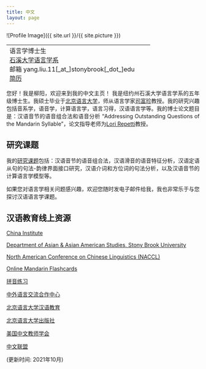 ```yaml
---
title: 中文
layout: page
---
```


![Profile Image]({{ site.url }}/{{ site.picture }})
<table style="width: 750px; height: 100px;">
 <tr>
    <td>
     语言学博士生 <br>
     <A HREF="https://linguistics.stonybrook.edu/">石溪大学语言学系</A><BR>
     邮箱 yang.liu.11[_at_]stonybrook[_dot_]edu<BR>
     <A HREF="CV.pdf">简历</A>
      <br><br>

</td><td>
   </td>
    <td style="vertical-align: bottom;">
      <span onmouseover="image1.src=loadImage1.src;"
      onmouseout="image1.src=staticImage1.src;">
      </span>
   </td>
 </tr>
</table>

<p  style="text-align:justify"> 您好！我是柳阳，欢迎来到我的中文主页！
我是纽约州石溪大学语言学系的五年级博士生。我硕士毕业于<A HREF="https://www.blcu.edu.cn/">北京语言大学</A>，师从语言学家<A HREF="https://faculty.blcu.edu.cn/sifuzhen/zh_CN/index.htm">司富珍</A>教授。我的研究兴趣包括音系学，语音学，计算语言学，语言习得，汉语语言学等。我的博士论文题目是：汉语音节的语音组合法和语音分析 “Addressing Outstanding Questions of the Mandarin Syllable”，论文指导老师为<A HREF="https://linguistics.stonybrook.edu/faculty/lori.repetti/index.php/">Lori Repetti</A>教授。
</p>

<h2>研究课题</h2>
<p  style="text-align:justify">
我的<A HREF="../projects">研究课题</A>包括：汉语音节的语音组合法，汉语滑音的语音特征分析，汉语定语从句的句法-韵律界面接口研究，汉语介词和方位词的句法分析，以及汉语音节的计算语言学模型等。
</p>
<p  style="text-align:justify">
如果您对语言学相关问题感兴趣，欢迎您随时发电子邮件给我，我也非常乐于与您探讨汉语语言学课题。
</p>
<h2>汉语教育线上资源</h2>
<p  style="text-align:justify">
<A HREF="https://www.chinainstitute.org/">China Institute</A> 
</p>
<p  style="text-align:justify">
<A HREF="https://www.stonybrook.edu/commcms/asianamerican/index.php">Department of Asian & Asian American Studies, Stony Brook University</A> 
</p>
<p  style="text-align:justify">
<A HREF="https://naccl.osu.edu/">North American Conference on Chinese Linguistics (NACCL)</A> 
</p>
<p  style="text-align:justify">
<A HREF="http://www.semanda.com/">Online Mandarin Flashcards</A> 
</p>
<p  style="text-align:justify">
<A HREF="http://pinyinpractice.com/wangzhi/">拼音练习</A> 
</p>
<p  style="text-align:justify">
<A HREF="http://www.chinese.cn/page/#/pcpage/mainpage">中外语言交流合作中心</A> 
</p>
<p  style="text-align:justify">
<A HREF="http://english.blcu.edu.cn/col/col9621/index.html">北京语言大学汉语教育</A> 
</p>
<p  style="text-align:justify">
<A HREF="https://www.blcup.com/">北京语言大学出版社</A> 
</p>
<p  style="text-align:justify">
<A HREF="https://clta-us.org/">美国中文教师学会</A> 
</p>
<p  style="text-align:justify">
<A HREF="https://www.chineseplus.net/">中文联盟</A> 
</p> 
<p  style="text-align:justify">
(更新时间: 2021年10月) 
</p>
